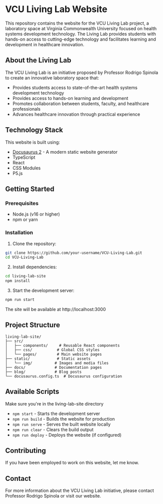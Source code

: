 # VCU Living Lab Website

This repository contains the website for the VCU Living Lab project, a laboratory space at Virginia Commonwealth University focused on health systems development technology. The Living Lab provides students with hands-on access to cutting-edge technology and facilitates learning and development in healthcare innovation.

## About the Living Lab

The VCU Living Lab is an initiative proposed by Professor Rodrigo Spinola to create an innovative laboratory space that:
- Provides students access to state-of-the-art health systems development technology
- Provides access to hands-on learning and development
- Promotes collaboration between students, faculty, and healthcare professionals
- Advances healthcare innovation through practical experience

## Technology Stack

This website is built using:
- [Docusaurus 2](https://docusaurus.io/) - A modern static website generator
- TypeScript
- React
- CSS Modules
- P5.js

## Getting Started

### Prerequisites

- Node.js (v16 or higher)
- npm or yarn

### Installation

1. Clone the repository:
```bash
git clone https://github.com/your-username/VCU-Living-Lab.git
cd VCU-Living-Lab
```

2. Install dependencies:
```bash
cd living-lab-site
npm install
```

3. Start the development server:
```bash
npm run start
```

The site will be available at http://localhost:3000

## Project Structure

```
living-lab-site/
├── src/
│   ├── components/     # Reusable React components
│   ├── css/           # Global CSS styles
│   └── pages/         # Main website pages
├── static/            # Static assets
│   └── img/          # Images and media files
├── docs/             # Documentation pages
├── blog/             # Blog posts
└── docusaurus.config.ts  # Docusaurus configuration
```

## Available Scripts

Make sure you're in the living-lab-site directory

- `npm start` - Starts the development server
- `npm run build` - Builds the website for production
- `npm run serve` - Serves the built website locally
- `npm run clear` - Clears the build output
- `npm run deploy` - Deploys the website (if configured)

## Contributing

If you have been employed to work on this website, let me know.

## Contact

For more information about the VCU Living Lab initiative, please contact Professor Rodrigo Spinola or visit our website.
